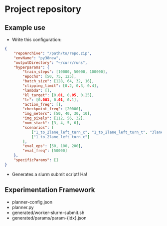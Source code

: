 # Project repository

## Example use

- Write this configuration:

```json
{
    "repoArchive": "/path/to/repo.zip",
    "envName": "py38new",
    "outputDirectory": "~/curr/runs",
    "hyperparams": {
        "train_steps": [10000, 50000, 100000],
        "epochs": [50, 75, 125],
        "batch_size": [128, 64, 32, 16],
        "clipping_limit": [0.2, 0.3, 0.4],
        "lambda": [],
        "kl_target": [0.01, 0.05, 0.25],
        "lr": [0.001, 0.01, 0.1],
        "action_freq": [],
        "checkpoint_freq": [20000],
        "img_meters": [50, 40, 30, 10],
        "img_pixels": [112, 56, 32],
        "num_stack": [3, 4, 5, 6],
        "scenarios": [
            ["1_to_2lane_left_turn_c", "1_to_2lane_left_turn_t", "3lane_merge_single_agent", "3lane_cruise_single_agent", "3lane_overtake"],
            ["1_to_2lane_left_turn_c"]
        ],
        "eval_eps": [50, 100, 200],
        "eval_freq": [50000]
    },
    "specificParams": []
}
```

- Generates a slurm submit script! Ha!

## Experimentation Framework

- planner-config.json
- planner.py
- generated/worker-slurm-submit.sh
- generated/params/param-{idx}.json

